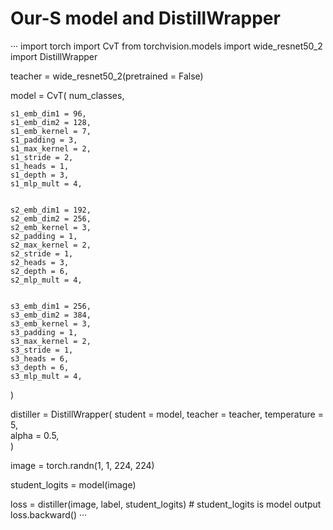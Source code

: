 # Our-S model and DistillWrapper
···
import torch
import CvT
from torchvision.models import wide_resnet50_2
import DistillWrapper

teacher = wide_resnet50_2(pretrained = False)

model = CvT(
    num_classes,
    
    s1_emb_dim1 = 96, 
    s1_emb_dim2 = 128, 
    s1_emb_kernel = 7, 
    s1_padding = 3,
    s1_max_kernel = 2, 
    s1_stride = 2,
    s1_heads = 1, 
    s1_depth = 3, 
    s1_mlp_mult = 4, 

        
    s2_emb_dim1 = 192, 
    s2_emb_dim2 = 256, 
    s2_emb_kernel = 3, 
    s2_padding = 1,
    s2_max_kernel = 2, 
    s2_stride = 1,
    s2_heads = 3, 
    s2_depth = 6, 
    s2_mlp_mult = 4, 

        
    s3_emb_dim1 = 256, 
    s3_emb_dim2 = 384, 
    s3_emb_kernel = 3, 
    s3_padding = 1,
    s3_max_kernel = 2, 
    s3_stride = 1,
    s3_heads = 6, 
    s3_depth = 6, 
    s3_mlp_mult = 4,    
)

distiller = DistillWrapper(
    student = model,
    teacher = teacher,
    temperature = 5,         
    alpha = 0.5,               
)

image = torch.randn(1, 1, 224, 224)

student_logits = model(image)

loss = distiller(image, label, student_logits)    # student_logits is model output
loss.backward()
···
